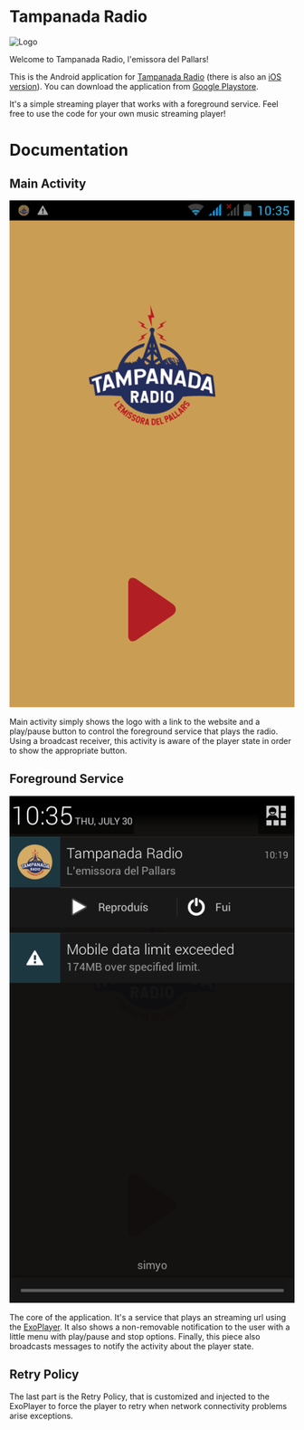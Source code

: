 # Tampanada Radio

![Logo](http://tampanadaradio.com/wp-content/uploads/2018/12/TR_logo_blue.png)

Welcome to Tampanada Radio, l'emissora del Pallars!

This is the Android application for [Tampanada Radio](https://jordifierro.com/tampanada-radio)
(there is also an [iOS version](https://github.com/jordifierro/tampanada-ios)).
You can download the application from
[Google Playstore](https://play.google.com/store/apps/details?id=com.tampanada.radio).

It's a simple streaming player that works with a foreground service.
Feel free to use the code for your own music streaming player!

# Documentation

## Main Activity

![Main activity](./screenshots/main_activity.png)

Main activity simply shows the logo with a link to the website and
a play/pause button to control the foreground service that plays the radio.
Using a broadcast receiver, this activity is aware of the player state
in order to show the appropriate button.

## Foreground Service

![Foreground service](./screenshots/foreground_service.png)

The core of the application.
It's a service that plays an streaming url using the [ExoPlayer](https://github.com/google/ExoPlayer).
It also shows a non-removable notification to the user with a little menu with play/pause and stop options.
Finally, this piece also broadcasts messages to notify the activity about the player state.

## Retry Policy

The last part is the Retry Policy, that is customized and injected to the ExoPlayer
to force the player to retry when network connectivity problems arise exceptions.
